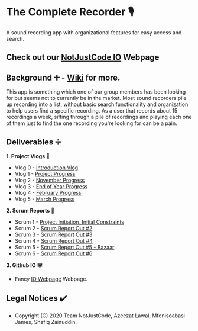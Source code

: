 # The Complete Recorder :studio_microphone:
A sound recording app with organizational features for easy access and search.

## Check out our [NotJustCode IO](https://zainshafiq.github.io/NotJustCode/) Webpage

## Background :heavy_plus_sign: - [Wiki](https://github.com/NotJustCode3/The_Complete_Recorder/wiki) for more.
This app is something which one of our group members has been looking for but seems not to currently be in the market. Most sound recorders 
pile up recording into a list, without basic search functionality and organization to help users find a specific recording. As a user that records 
about 15 recordings a week, sifting through a pile of recordings and playing each one of them just to find the one recording you're looking for can be a pain.

## Deliverables :heavy_division_sign:

**1. Project Vlogs :movie_camera:**
  - Vlog 0 - [Introduction Vlog](https://github.com/NotJustCode3/The_Complete_Recorder/tree/master/Vlogs/Vlog_%230)
  - Vlog 1 - [Project Progress](https://github.com/NotJustCode3/The_Complete_Recorder/tree/master/Vlogs/Vlog_%231)
  - Vlog 2 - [November Progress](https://github.com/NotJustCode3/The_Complete_Recorder/tree/master/Vlogs/Vlog_%232)
  - Vlog 3 - [End of Year Progress](https://github.com/NotJustCode3/The_Complete_Recorder/blob/master/Vlogs/Vlog_%233)
  - Vlog 4 - [February Progress](https://github.com/NotJustCode3/The_Complete_Recorder/tree/master/Vlogs/Vlog_%234)
  - Vlog 5 - [March Progress](https://github.com/NotJustCode3/The_Complete_Recorder/tree/master/Vlogs/Vlog_%235)

**2. Scrum Reports :scroll:**
  - Scrum 1 - [Project Initiation, Initial Constraints](https://github.com/NotJustCode3/The_Complete_Recorder/blob/master/Scrums/Scrum%20Report%20Out%20%231.pdf)
  - Scrum 2 - [Scrum Report Out #2](https://github.com/NotJustCode3/The_Complete_Recorder/blob/master/Scrums/Scrum%20Report%20Out%20%232.pdf)
  - Scrum 3 - [Scrum Report Out #3](https://github.com/NotJustCode3/The_Complete_Recorder/blob/master/Scrums/Scrum%20Report%20Out%20%233.pdf)
  - Scrum 4 - [Scrum Report Out #4](https://github.com/NotJustCode3/The_Complete_Recorder/blob/master/Scrums/Scrum%20Report%20Out%20%234.pdf)
  - Scrum 5 - [Scrum Report Out #5 - Bazaar](https://github.com/NotJustCode3/The_Complete_Recorder/blob/master/Scrums/Scrum%20Report%20Out%20%235%20-%20Bazaar.pdf)
  - Scrum 6 - [Scrum Report Out #6](https://github.com/NotJustCode3/The_Complete_Recorder/blob/master/Scrums/Scrum%20Report%20Out%20%236.pdf)
  
**3. Github IO :spider_web:**
  - Fancy [IO Webpage](https://zainshafiq.github.io/NotJustCode/) Webpage.
  
## Legal Notices :heavy_check_mark:
  - Copyright (C) 2020 Team NotJustCode, Azeezat Lawal, Mfonisoabasi James, Shafiq Zainuddin.

